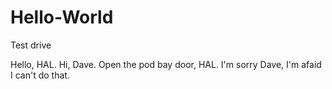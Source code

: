 # Hello-World
Test drive

Hello, HAL.
Hi, Dave.
Open the pod bay door, HAL.
I'm sorry Dave, I'm afaid I can't do that.
